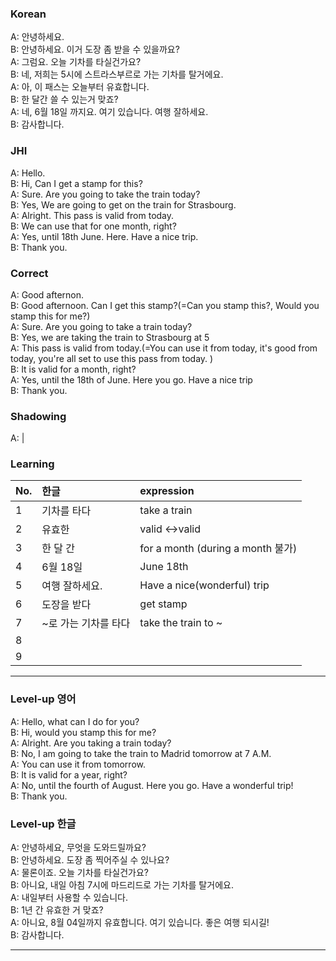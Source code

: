 ### Korean

A: 안녕하세요.  
B: 안녕하세요. 이거 도장 좀 받을 수 있을까요?  
A: 그럼요. 오늘 기차를 타실건가요?  
B: 네, 저희는 5시에 스트라스부르로 가는 기차를 탈거에요.   
A: 아, 이 패스는 오늘부터 유효합니다.   
B: 한 달간 쓸 수 있는거 맞죠?  
A: 네, 6월 18일 까지요. 여기 있습니다. 여행 잘하세요.  
B: 감사합니다.  

### JHI

A: Hello.    
B: Hi, Can I get a stamp for this?    
A: Sure. Are you going to take the train today?  
B: Yes, We are going to get on the train for Strasbourg.  
A: Alright. This pass is valid from today.  
B: We can use that for one month, right?  
A: Yes, until 18th June. Here. Have a nice trip.  
B: Thank you.  

### Correct

A: Good afternon.  
B: Good afternoon. Can I get this stamp?(=Can you stamp this?, Would you stamp this for me?)  
A: Sure. Are you going to take a train today?   
B: Yes, we are taking the train to Strasbourg at 5  
A: This pass is valid from today.(=You can use it from today, it's good from today,
                                  you're all set to use this pass from today. )     
B: It is valid for a month, right?  
A: Yes, until the 18th of June. Here you go. Have a nice trip  
B: Thank you.  


### Shadowing

A: |
### Learning

| No. | 한글 | expression |  
| :--- | :--- | :---  
| 1 | 기차를 타다  | take a train |  
| 2 | 유효한 | valid <->valid |  
| 3 | 한 달 간 | for a month (during a month 불가)  |  
| 4 | 6월 18일 | June 18th |  
| 5 | 여행 잘하세요. | Have a nice(wonderful) trip  |  
| 6 | 도장을 받다 | get stamp |  
| 7 | ~로 가는 기차를 타다 | take the train to ~ |  
| 8 |  |  |  
| 9 |  |   |


---

### Level-up 영어

A: Hello, what can I do for you?  
B: Hi, would you stamp this for me?  
A: Alright. Are you taking a train today?  
B: No, I am going to take the train to Madrid tomorrow at 7 A.M.   
A: You can use it from tomorrow.  
B: It is valid for a year, right?  
A: No, until the fourth of August. Here you go. Have a wonderful trip!  
B: Thank you.

### Level-up 한글

A: 안녕하세요, 무엇을 도와드릴까요?  
B: 안녕하세요. 도장 좀 찍어주실 수 있나요?  
A: 물론이죠. 오늘 기차를 타실건가요?  
B: 아니요, 내일 아침 7시에 마드리드로 가는 기차를 탈거에요.  
A: 내일부터 사용할 수 있습니다.  
B: 1년 간 유효한 거 맞죠?  
A: 아니요, 8월 04일까지 유효합니다. 여기 있습니다. 좋은 여행 되시길!  
B: 감사합니다.

---
